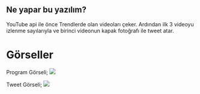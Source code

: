 ## Ne yapar bu yazılım?
YouTube api ile önce Trendlerde olan videoları çeker.
Ardından ilk 3 videoyu izlenme sayılarıyla ve birinci videonun kapak fotoğrafı ile tweet atar.

# Görseller

Program Görseli;
![](https://i.hizliresim.com/191awcu.png)

Tweet Görseli;
![](https://i.hizliresim.com/ojom3xd.png)
